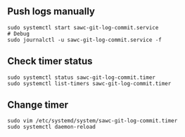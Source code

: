 ## Push logs manually
```
sudo systemctl start sawc-git-log-commit.service
# Debug
sudo journalctl -u sawc-git-log-commit.service -f
```

## Check timer status
```
sudo systemctl status sawc-git-log-commit.timer
sudo systemctl list-timers sawc-git-log-commit.timer
```

## Change timer
```
sudo vim /etc/systemd/system/sawc-git-log-commit.timer
sudo systemctl daemon-reload
```

